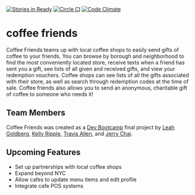 [![Stories in Ready](https://badge.waffle.io/nyc-fireflies-2015/coffee-friends.png?label=ready&title=Ready)](https://waffle.io/nyc-fireflies-2015/coffee-friends)  [![Circle CI](https://circleci.com/gh/nyc-fireflies-2015/coffee-friends.svg?style=svg)](https://circleci.com/gh/nyc-fireflies-2015/coffee-friends) [![Code Climate](https://codeclimate.com/github/nyc-fireflies-2015/mojoe/badges/gpa.svg)](https://codeclimate.com/github/nyc-fireflies-2015/mojoe)

# coffee friends

Coffee Friends teams up with local coffee shops to easily send gifts of coffee to your friends. You can browse by borough and neighborhood to find the most conveniently located store, receive texts when a friend has sent you a gift, see lists of all given and received gifts, and view your redemption vouchers. Coffee shops can see lists of all the gifts associated with their store, as well as search through redemption codes at the time of sale. Coffee friends also allows you to send an anonymous, charitable gift of coffee to someone who needs it!

## Team Members

Coffee Friends was created as a [Dev Bootcamp](https://devbootcamp.com) final project by [Leah Goldberg](https://github.com/leahgoldberg), [Kelly Ripple](https://github.com/kripple), [Travis Allen](https://github.com/trallen91), and [Jerry Chai](https://github.com/jchai002). 

## Upcoming Features

* Set up partnerships with local coffee shops
* Expand beyond NYC
* Allow cafes to update menu items and edit profile
* Integrate cafe POS systems
